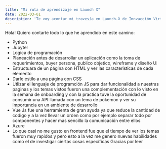 ```yaml
---
title: "Mi ruta de aprendizaje en Launch X"
date: 2022-03-01
description: 'Te voy acontar mi travesía en Launch-X de Innvacción Virtual'
---
```


Hola! Quiero contarte todo lo que he aprendido en este camino:

- Python
- Jupyter
- Logica de programación
- Planeación antes de desarrollar un aplicación como la toma de requerimientos, buyer persona, publico objetico, wireframe y diseño UI
- Estructuara de un página con HTML y ver las caracteristicas de cada elemento
- Darle estilo a una página con CSS 
- Utlizar el lenguaje de programción JS para dar funcionalidad a nuestras paginas y los temas vistos fueron una complementación
 con lo visto en la semana de onboarding y con la practica tuve la oportunidad de consumir una API llamada con un tema de pokemon y ver su importancia en un ambiente de desarrollo
- Vue Js fue una herramienta de gran ayuda ya que reduce la cantidad de codigo y a la vez llevar un orden como por ejemplo separar todo por componentes y hacer mas sencillo la comunicación entre ellos
- Azure
- Lo que casi no me gusto en frontend fue que el tiempo de ver los temas fueron muy rapidos y pero esto a la vez me genero nuevas habilidades como el de investigar ciertas cosas especificas 
Gracias por leer
